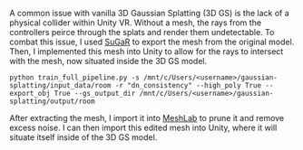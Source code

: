 A common issue with vanilla 3D Gaussian Splatting (3D GS) is the lack of a physical collider within Unity VR. Without a mesh, the rays from the controllers peirce through the splats and render them undetectable. To combat this issue, I used [SuGaR](https://github.com/Anttwo/SuGaR?tab=readme-ov-file) to export the mesh from the original model. Then, I implemented this mesh into Unity to allow for the rays to intersect with the mesh, now situated inside the 3D GS model.

```
python train_full_pipeline.py -s /mnt/c/Users/<username>/gaussian-splatting/input_data/room -r "dn_consistency" --high_poly True --export_obj True --gs_output_dir /mnt/c/Users/<username>/gaussian-splatting/output/room
```

After extracting the mesh, I import it into [MeshLab](https://www.meshlab.net/) to prune it and remove excess noise. I can then import this edited mesh into Unity, where it will situate itself inside of the 3D GS model.
